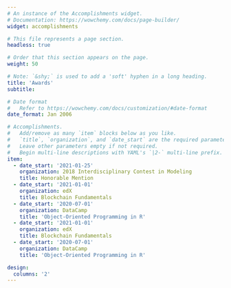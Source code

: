 ```yaml
---
# An instance of the Accomplishments widget.
# Documentation: https://wowchemy.com/docs/page-builder/
widget: accomplishments

# This file represents a page section.
headless: true

# Order that this section appears on the page.
weight: 50

# Note: `&shy;` is used to add a 'soft' hyphen in a long heading.
title: 'Awards'
subtitle:

# Date format
#   Refer to https://wowchemy.com/docs/customization/#date-format
date_format: Jan 2006

# Accomplishments.
#   Add/remove as many `item` blocks below as you like.
#   `title`, `organization`, and `date_start` are the required parameters.
#   Leave other parameters empty if not required.
#   Begin multi-line descriptions with YAML's `|2-` multi-line prefix.
item:
  - date_start: '2021-01-25'
    organization: 2018 Interdisciplinary Contest in Modeling
    title: Honorable Mention
  - date_start: '2021-01-01'
    organization: edX
    title: Blockchain Fundamentals
  - date_start: '2020-07-01'
    organization: DataCamp
    title: 'Object-Oriented Programming in R'
  - date_start: '2021-01-01'
    organization: edX
    title: Blockchain Fundamentals
  - date_start: '2020-07-01'
    organization: DataCamp
    title: 'Object-Oriented Programming in R'

design:
  columns: '2'
---
```

